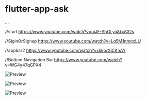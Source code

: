 # flutter-app-ask
...

//start
https://www.youtube.com/watch?v=uiJF-ShOLyo&t=832s

//SiginOrSignup
https://www.youtube.com/watch?v=Lq5M1nmqcLU

//appbar2
https://www.youtube.com/watch?v=kkorXiCKhAY

//Bottom Navigation Bar 
https://www.youtube.com/watch?v=WG4y47qGPX4

![Preview](https://github.com/SinsamutQ/flutter-app-ask/blob/main/previews/image/1-hello.png)

![Preview](https://github.com/SinsamutQ/flutter-app-ask/blob/main/previews/image/2-signin.png)

![Preview](https://github.com/SinsamutQ/flutter-app-ask/blob/main/previews/image/3-main.png)
